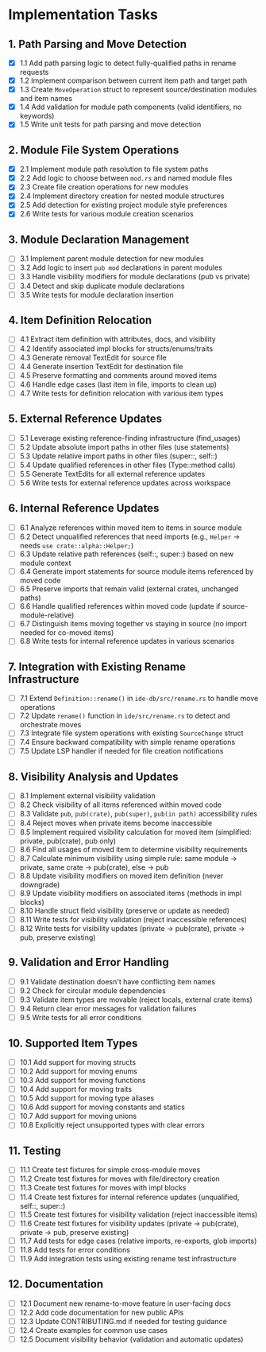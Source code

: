 # Implementation Tasks

## 1. Path Parsing and Move Detection

- [x] 1.1 Add path parsing logic to detect fully-qualified paths in rename requests
- [x] 1.2 Implement comparison between current item path and target path
- [x] 1.3 Create `MoveOperation` struct to represent source/destination modules and item names
- [x] 1.4 Add validation for module path components (valid identifiers, no keywords)
- [x] 1.5 Write unit tests for path parsing and move detection

## 2. Module File System Operations

- [x] 2.1 Implement module path resolution to file system paths
- [x] 2.2 Add logic to choose between `mod.rs` and named module files
- [x] 2.3 Create file creation operations for new modules
- [x] 2.4 Implement directory creation for nested module structures
- [x] 2.5 Add detection for existing project module style preferences
- [x] 2.6 Write tests for various module creation scenarios

## 3. Module Declaration Management

- [ ] 3.1 Implement parent module detection for new modules
- [ ] 3.2 Add logic to insert `pub mod` declarations in parent modules
- [ ] 3.3 Handle visibility modifiers for module declarations (pub vs private)
- [ ] 3.4 Detect and skip duplicate module declarations
- [ ] 3.5 Write tests for module declaration insertion

## 4. Item Definition Relocation

- [ ] 4.1 Extract item definition with attributes, docs, and visibility
- [ ] 4.2 Identify associated impl blocks for structs/enums/traits
- [ ] 4.3 Generate removal TextEdit for source file
- [ ] 4.4 Generate insertion TextEdit for destination file
- [ ] 4.5 Preserve formatting and comments around moved items
- [ ] 4.6 Handle edge cases (last item in file, imports to clean up)
- [ ] 4.7 Write tests for definition relocation with various item types

## 5. External Reference Updates

- [ ] 5.1 Leverage existing reference-finding infrastructure (find_usages)
- [ ] 5.2 Update absolute import paths in other files (use statements)
- [ ] 5.3 Update relative import paths in other files (super::, self::)
- [ ] 5.4 Update qualified references in other files (Type::method calls)
- [ ] 5.5 Generate TextEdits for all external reference updates
- [ ] 5.6 Write tests for external reference updates across workspace

## 6. Internal Reference Updates

- [ ] 6.1 Analyze references within moved item to items in source module
- [ ] 6.2 Detect unqualified references that need imports (e.g., `Helper` → needs `use crate::alpha::Helper;`)
- [ ] 6.3 Update relative path references (self::, super::) based on new module context
- [ ] 6.4 Generate import statements for source module items referenced by moved code
- [ ] 6.5 Preserve imports that remain valid (external crates, unchanged paths)
- [ ] 6.6 Handle qualified references within moved code (update if source-module-relative)
- [ ] 6.7 Distinguish items moving together vs staying in source (no import needed for co-moved items)
- [ ] 6.8 Write tests for internal reference updates in various scenarios

## 7. Integration with Existing Rename Infrastructure

- [ ] 7.1 Extend `Definition::rename()` in `ide-db/src/rename.rs` to handle move operations
- [ ] 7.2 Update `rename()` function in `ide/src/rename.rs` to detect and orchestrate moves
- [ ] 7.3 Integrate file system operations with existing `SourceChange` struct
- [ ] 7.4 Ensure backward compatibility with simple rename operations
- [ ] 7.5 Update LSP handler if needed for file creation notifications

## 8. Visibility Analysis and Updates

- [ ] 8.1 Implement external visibility validation
- [ ] 8.2 Check visibility of all items referenced within moved code
- [ ] 8.3 Validate `pub`, `pub(crate)`, `pub(super)`, `pub(in path)` accessibility rules
- [ ] 8.4 Reject moves when private items become inaccessible
- [ ] 8.5 Implement required visibility calculation for moved item (simplified: private, pub(crate), pub only)
- [ ] 8.6 Find all usages of moved item to determine visibility requirements
- [ ] 8.7 Calculate minimum visibility using simple rule: same module → private, same crate → pub(crate), else → pub
- [ ] 8.8 Update visibility modifiers on moved item definition (never downgrade)
- [ ] 8.9 Update visibility modifiers on associated items (methods in impl blocks)
- [ ] 8.10 Handle struct field visibility (preserve or update as needed)
- [ ] 8.11 Write tests for visibility validation (reject inaccessible references)
- [ ] 8.12 Write tests for visibility updates (private → pub(crate), private → pub, preserve existing)

## 9. Validation and Error Handling

- [ ] 9.1 Validate destination doesn't have conflicting item names
- [ ] 9.2 Check for circular module dependencies
- [ ] 9.3 Validate item types are movable (reject locals, external crate items)
- [ ] 9.4 Return clear error messages for validation failures
- [ ] 9.5 Write tests for all error conditions

## 10. Supported Item Types

- [ ] 10.1 Add support for moving structs
- [ ] 10.2 Add support for moving enums
- [ ] 10.3 Add support for moving functions
- [ ] 10.4 Add support for moving traits
- [ ] 10.5 Add support for moving type aliases
- [ ] 10.6 Add support for moving constants and statics
- [ ] 10.7 Add support for moving unions
- [ ] 10.8 Explicitly reject unsupported types with clear errors

## 11. Testing

- [ ] 11.1 Create test fixtures for simple cross-module moves
- [ ] 11.2 Create test fixtures for moves with file/directory creation
- [ ] 11.3 Create test fixtures for moves with impl blocks
- [ ] 11.4 Create test fixtures for internal reference updates (unqualified, self::, super::)
- [ ] 11.5 Create test fixtures for visibility validation (reject inaccessible items)
- [ ] 11.6 Create test fixtures for visibility updates (private → pub(crate), private → pub, preserve existing)
- [ ] 11.7 Add tests for edge cases (relative imports, re-exports, glob imports)
- [ ] 11.8 Add tests for error conditions
- [ ] 11.9 Add integration tests using existing rename test infrastructure

## 12. Documentation

- [ ] 12.1 Document new rename-to-move feature in user-facing docs
- [ ] 12.2 Add code documentation for new public APIs
- [ ] 12.3 Update CONTRIBUTING.md if needed for testing guidance
- [ ] 12.4 Create examples for common use cases
- [ ] 12.5 Document visibility behavior (validation and automatic updates)
